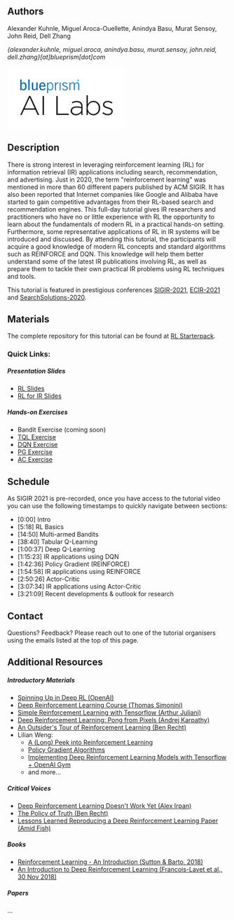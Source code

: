 ## Authors

Alexander Kuhnle, Miguel Aroca-Ouellette, Anindya Basu, Murat Sensoy, John Reid, Dell Zhang

_{alexander.kuhnle, miguel.aroca, anindya.basu, murat.sensoy, john.reid, dell.zhang}[at]blueprism[dot]com_

![Logo](bp_ai_labs_logo.png)

## Description

There is strong interest in leveraging reinforcement learning (RL) for information retrieval (IR) applications including search, recommendation, and advertising. Just in 2020, the term "reinforcement learning" was mentioned in more than 60 different papers published by ACM SIGIR. It has also been reported that Internet companies like Google and Alibaba have started to gain competitive advantages from their RL-based search and recommendation engines. This full-day tutorial gives IR researchers and practitioners who have no or little experience with RL the opportunity to learn about the fundamentals of modern RL in a practical hands-on setting. Furthermore, some representative applications of RL in IR systems will be introduced and discussed. By attending this tutorial, the participants will acquire a good knowledge of modern RL concepts and standard algorithms such as REINFORCE and DQN. This knowledge will help them better understand some of the latest IR publications involving RL, as well as prepare them to tackle their own practical IR problems using RL techniques and tools.

This tutorial is featured in prestigious conferences [SIGIR-2021](https://sigir.org/sigir2021/tutorials/), [ECIR-2021](https://www.ecir2021.eu/tutorials/) and [SearchSolutions-2020](https://irsg.bcs.org/SearchSolutions/2020/ss2020tutorials.php).

## Materials

The complete repository for this tutorial can be found at [RL Starterpack](https://github.com/RL-Starterpack/rl-starterpack/).

### Quick Links:

##### Presentation Slides
* [RL Slides](https://github.com/RL-Starterpack/rl-starterpack/blob/main/slides/RL_Tutorial.pdf)
* [RL for IR Slides](https://github.com/RL-Starterpack/rl-starterpack/blob/main/slides/RL_Tutorial_IR.pdf)

##### Hands-on Exercises
* Bandit Exercise (coming soon)
* [TQL Exercise](https://github.com/RL-Starterpack/rl-starterpack/blob/main/exercises/TQL.ipynb)
* [DQN Exercise](https://github.com/RL-Starterpack/rl-starterpack/blob/main/exercises/DQN.ipynb)
* [PG Exercise](https://github.com/RL-Starterpack/rl-starterpack/blob/main/exercises/PG.ipynb)
* [AC Exercise](https://github.com/RL-Starterpack/rl-starterpack/blob/main/exercises/AC.ipynb)

## Schedule

As SIGIR 2021 is pre-recorded, once you have access to the tutorial video you can use the following timestamps to quickly navigate between sections:

* 	[0:00] Intro
* 	[5:18] RL Basics
* 	[14:50] Multi-armed Bandits
* 	[38:40] Tabular Q-Learning
* 	[1:00:37] Deep Q-Learning
* 	[1:15:23] IR applications using DQN
* 	[1:42:36] Policy Gradient (REINFORCE)
* 	[1:54:58] IR applications using REINFORCE
* 	[2:50:26] Actor-Critic
* 	[3:07:34] IR applications using Actor-Critic
* 	[3:21:09] Recent developments & outlook for research


## Contact

Questions? Feedback? Please reach out to one of the tutorial organisers using the emails listed at the top of this page.

## Additional Resources

##### Introductory Materials

- [Spinning Up in Deep RL (OpenAI)](https://spinningup.openai.com/en/latest/index.html)
- [Deep Reinforcement Learning Course (Thomas Simonini)](https://simoninithomas.github.io/Deep_reinforcement_learning_Course/)
- [Simple Reinforcement Learning with Tensorflow (Arthur Juliani)](https://medium.com/emergent-future/simple-reinforcement-learning-with-tensorflow-part-0-q-learning-with-tables-and-neural-networks-d195264329d0)
- [Deep Reinforcement Learning: Pong from Pixels (Andrej Karpathy)](http://karpathy.github.io/2016/05/31/rl/)
- [An Outsider's Tour of Reinforcement Learning (Ben Recht)](http://www.argmin.net/2018/06/25/outsider-rl/)
- Lilian Weng:
    - [A (Long) Peek into Reinforcement Learning](https://lilianweng.github.io/lil-log/2018/02/19/a-long-peek-into-reinforcement-learning.html)
    - [Policy Gradient Algorithms](https://lilianweng.github.io/lil-log/2018/04/08/policy-gradient-algorithms.html)
    - [Implementing Deep Reinforcement Learning Models with Tensorflow + OpenAI Gym](https://lilianweng.github.io/lil-log/2018/05/05/implementing-deep-reinforcement-learning-models.html)
    - and more...

##### Critical Voices

- [Deep Reinforcement Learning Doesn't Work Yet (Alex Irpan)](https://www.alexirpan.com/2018/02/14/rl-hard.html)
- [The Policy of Truth (Ben Recht)](http://www.argmin.net/2018/02/20/reinforce/)
- [Lessons Learned Reproducing a Deep Reinforcement Learning Paper (Amid Fish)](http://amid.fish/reproducing-deep-rl)

##### Books

- [Reinforcement Learning - An Introduction (Sutton & Barto, 2018)](http://incompleteideas.net/book/RLbook2020.pdf)
- [An Introduction to Deep Reinforcement Learning (Francois-Lavet et al., 30 Nov 2018)](https://arxiv.org/abs/1811.12560)

##### Papers
...

